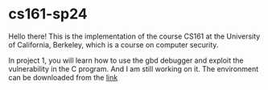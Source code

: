# cs161-sp24

Hello there!
This is the implementation of the course CS161 at the University of California, Berkeley, which is a course on computer security.

In project 1, you will learn how to use the gbd debugger and exploit the vulnerability in the C program. And I am still working on it.
The environment can be downloaded from the [link](https://drive.google.com/file/d/1M_zCQjZMHPhQkSeLPR-jyzNWs2Yd4od-/view?usp=sharing)
